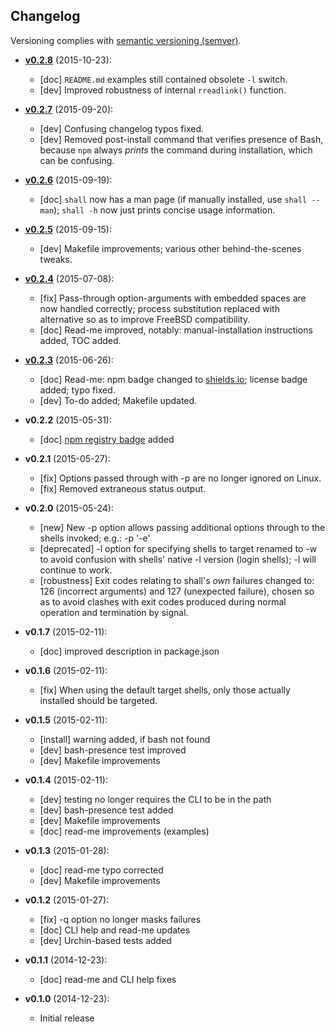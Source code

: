 ## Changelog

Versioning complies with [semantic versioning (semver)](http://semver.org/).

<!-- NOTE: An entry template is automatically added each time `make version` is called. Fill in changes afterwards. -->

* **[v0.2.8](https://github.com/mklement0/shall/compare/v0.2.7...v0.2.8)** (2015-10-23):
  * [doc] `README.md` examples still contained obsolete `-l` switch.
  * [dev] Improved robustness of internal `rreadlink()` function.

* **[v0.2.7](https://github.com/mklement0/shall/compare/v0.2.6...v0.2.7)** (2015-09-20):
  * [dev] Confusing changelog typos fixed.
  * [dev] Removed post-install command that verifies presence of Bash, because
    `npm` always _prints_ the command during installation, which can be confusing.  

* **[v0.2.6](https://github.com/mklement0/shall/compare/v0.2.5...v0.2.6)** (2015-09-19):
  * [doc] `shall` now has a man page (if manually installed, use `shall --man`);
          `shall -h` now just prints concise usage information.

* **[v0.2.5](https://github.com/mklement0/shall/compare/v0.2.4...v0.2.5)** (2015-09-15):
  * [dev] Makefile improvements; various other behind-the-scenes tweaks.

* **[v0.2.4](https://github.com/mklement0/shall/compare/v0.2.3...v0.2.4)** (2015-07-08):
  * [fix] Pass-through option-arguments with embedded spaces are now handled correctly; process substitution replaced with alternative so as to improve FreeBSD compatibility.
  * [doc] Read-me improved, notably: manual-installation instructions added, TOC added.

* **[v0.2.3](https://github.com/mklement0/shall/compare/v0.2.2...v0.2.3)** (2015-06-26):
  * [doc] Read-me: npm badge changed to [shields.io](http://shields.io); license badge added; typo fixed.
  * [dev] To-do added; Makefile updated.

* **v0.2.2** (2015-05-31):
  * [doc] [npm registry badge](https://badge.fury.io) added

* **v0.2.1** (2015-05-27):
  * [fix] Options passed through with -p are no longer ignored on Linux.
  * [fix] Removed extraneous status output.

* **v0.2.0** (2015-05-24):
  * [new] New -p option allows passing additional options through to the shells invoked; e.g.: -p '-e'
  * [deprecated] -l option for specifying shells to target renamed to -w to avoid confusion with shells' native -l version (login shells); -l will continue to work. 
  * [robustness] Exit codes relating to shall's *own* failures changed to: 126 (incorrect arguments) and 127 (unexpected failure), chosen so as to avoid clashes with exit codes produced during normal operation and termination by signal.

* **v0.1.7** (2015-02-11):
  * [doc] improved description in package.json

* **v0.1.6** (2015-02-11):
  * [fix] When using the default target shells, only those actually installed should be targeted.

* **v0.1.5** (2015-02-11):
  * [install] warning added, if bash not found
  * [dev] bash-presence test improved
  * [dev] Makefile improvements

* **v0.1.4** (2015-02-11):
  * [dev] testing no longer requires the CLI to be in the path
  * [dev] bash-presence test added
  * [dev] Makefile improvements
  * [doc] read-me improvements (examples)

* **v0.1.3** (2015-01-28):
  * [doc] read-me typo corrected
  * [dev] Makefile improvements

* **v0.1.2** (2015-01-27):
  * [fix] -q option no longer masks failures
  * [doc] CLI help and read-me updates
  * [dev] Urchin-based tests added

* **v0.1.1** (2014-12-23):
  * [doc] read-me and CLI help fixes

* **v0.1.0** (2014-12-23):
  * Initial release
